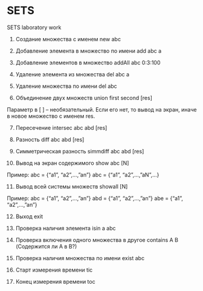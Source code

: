 # SETS
SETS laboratory work
1. Создание множества с именем
new abc
 
2. Добавление элемента в множество по имени
add abc a
 
3. Добавление элементов в множество
addAll abc 0:3:100
 
4. Удаление элемента из множества
del abc a
 
5. Удаление множества по имени
del abc
 
6. Объединение двух множеств
union first second [res]
 
Параметр в [ ] – необязательный. Если его нет, то вывод на экран, иначе в новое множество с именем res.
 
7. Пересечение
intersec abc abd [res]
 
8. Разность
diff abc abd [res]
 
9. Симметрическая разность
simmdiff abc abd [res]
 
10. Вывод на экран содержимого
show abc [N]
 
Пример:
abc = {“a1”, “a2”,…,”an”}
abc = {“a1”, “a2”,…,”aN”,…}
 
11. Вывод всей системы множеств
showall [N]
 
Пример:
abc = {“a1”, “a2”,…,”an”}
abd = {“a1”, “a2”,…,”an”}
abe = {“a1”, “a2”,…,”an”}
 
12. Выход
exit
 
13. Проверка наличия элемента
isin a abc
 
14. Проверка включения одного множества в другое
contains A B (Содержится ли A в B?)
 
15. Проверка наличия множества по имени
exist abc
 
16. Старт измерения времени
tic
 
17. Конец измерения времени
toc
